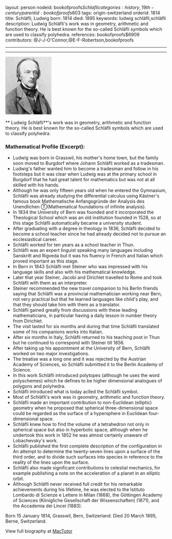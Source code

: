 layout: person
nodeid: bookofproofs$Schlafli
categories: history,19th-century
parentid: bookofproofs$603
tags: origin-switzerland
orderid: 1814
title: Schläfli, Ludwig
born: 1814
died: 1895
keywords: ludwig schläfli,schläfli
description: Ludwig Schläfli's work was in geometry, arithmetic and function theory. He is best known for the so-called Schläfli symbols which are used to classify polyhedra.
references: bookofproofs$6909
contributors: @J-J-O'Connor,@E-F-Robertson,bookofproofs

---



---

![Schlafli.jpg](https://github.com/bookofproofs/bookofproofs.github.io/blob/main/_sources/_assets/images/portraits/Schlafli.jpg?raw=true)

** Ludwig Schläfli**'s work was in geometry, arithmetic and function theory. He is best known for the so-called Schläfli symbols which are used to classify polyhedra.

### Mathematical Profile (Excerpt):
* Ludwig was born in Grasswil, his mother's home town, but the family soon moved to Burgdorf where Johann Schläfli worked as a tradesman.
* Ludwig's father wanted him to become a tradesman and follow in his footsteps but it was clear when Ludwig was at the primary school in Burgdorf that he had great talent for mathematics but was not at all skilled with his hands.
* Although he was only fifteen years old when he entered the Gymnasium, Schläfli was already studying the differential calculus using Kästner's famous book Mathematische Anfangsgründe der Analysis des Unendlichen Ⓣ(Mathematical foundations of infinite analysis).
* In 1834 the University of Bern was founded and it incorporated the Theological School which was an old institution founded in 1528, so at this stage Schläfli automatically became a university student.
* After graduating with a degree in theology in 1836, Schläfli decided to become a school teacher since he had already decided not to pursue an ecclesiastical career.
* Schläfli worked for ten years as a school teacher in Thun.
* Schläfli was an expert linguist speaking many languages including Sanskritt and Rigveda but it was his fluency in French and Italian which proved important as this stage.
* In Bern in 1843 Schläfli met Steiner who was impressed with his language skills and also with his mathematical knowledge.
* Later that year Steiner, Jacobi and Dirichlet travelled to Rome and took Schläfli with them as an interpreter.
* Steiner recommended the new travel companion to his Berlin friends saying that Schläfli was a provincial mathematician working near Bern, not very practical but that he learned languages like child's play, and that they should take him with them as a translator.
* Schläfli gained greatly from discussions with these leading mathematicians, in particular having a daily lesson in number theory from Dirichlet.
* The visit lasted for six months and during that time Schläfli translated some of his companions works into Italian.
* After six months in Italy, Schläfli returned to his teaching post in Thun but he continued to correspond with Steiner till 1856.
* After taking up his appointment at the University of Bern, Schläfli worked on two major investigations.
* The treatise was a long one and it was rejected by the Austrian Academy of Sciences, so Schläfli submitted it to the Berlin Academy of Science.
* In this work Schläfli introduced polytopes (although he uses the word polyschemes) which he defines to be higher dimensional analogues of polygons and polyhedra.
* Schläfli introduced what is today aclled the Schläfli symbol.
* Most of Schläfli's work was in geometry, arithmetic and function theory.
* Schläfli made an important contribution to non-Euclidean (elliptic) geometry when he proposed that spherical three-dimensional space could be regarded as the surface of a hypersphere in Euclidean four-dimensional space.
* Schläfli knew how to find the volume of a tetrahedron not only in spherical space but also in hyperbolic space, although when he undertook this work in 1852 he was almost certainly unaware of Lobachevsky's work.
* Schläfli published the first complete description of the configuration in An attempt to determine the twenty-seven lines upon a surface of the third order, and to divide such surfaces into species in reference to the reality of the lines upon the surface.
* Schläfli also made significant contributions to celestial mechanics, for example publishing a note on the acceleration of a planet in an elliptic orbit.
* Although Schläfli never received full credit for his remarkable achievements during his lifetime, he was elected to the Istituto Lombardo di Scienze e Lettere in Milan (1868), the Göttingen Academy of Sciences (Königliche Gesellschaft der Wissenschaften) (1871), and the Accademia dei Lincei (1883).

Born 15 January 1814, Grasswil, Bern, Switzerland. Died 20 March 1895, Berne, Switzerland.

View full biography at [MacTutor](https://mathshistory.st-andrews.ac.uk/Biographies/Schlafli/)
